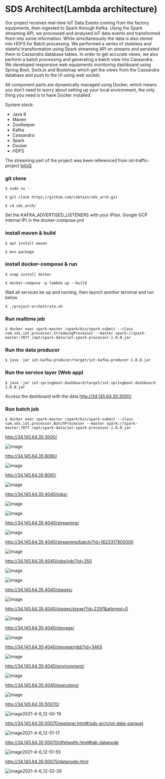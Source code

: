 # SDS Architect(Lambda architecture)


Our project receives real-time IoT Data Events coming from the factory equipments, 
then ingested to Spark through Kafka. Using the Spark streaming API, we processed and analysed 
IoT data events and transformed them into some information.
While simultaneously the data is also stored into HDFS for Batch processing. 
We performed a series of stateless and stateful transformation using Spark streaming API on 
streams and persisted them to Cassandra database tables. In order to get accurate views, 
we also perform a batch processing and generating a batch view into Cassandra.
We developed responsive web equipments monitoring dashboard using Spring Boot, 
SockJs and Bootstrap which get the views from the Cassandra database and push to the UI using web socket.


All component parts are dynamically managed using Docker, which means you don't need to worry 
about setting up your local environment, the only thing you need is to have Docker installed.

System stack:
- Java 8
- Maven
- ZooKeeper
- Kafka
- Cassandra
- Spark
- Docker
- HDFS


The streaming part of the project was been referenced from iot-traffic-project [InfoQ](https://www.infoq.com/articles/traffic-data-monitoring-iot-kafka-and-spark-streaming)


### git clone

`$ sudo su -`

`$ git clone https://github.com/cabtain/sds_arch.git`

`$ cd sds_arch/`

Set the KAFKA_ADVERTISED_LISTENERS with your IP(ex. Google GCP internal IP) in the docker-compose.yml

### install maven & build

`$ apt install maven`

`$ mvn package`


### install docker-compose & run

`$ snap install docker`

`$ docker-compose -p lambda up --build`

Wait all services be up and running, then launch another terminal and run below

`$ ./project-orchestrate.sh`

### Run realtime job

`$ docker exec spark-master /spark/bin/spark-submit --class com.sds.iot.processor.StreamingProcessor --master spark://spark-master:7077 /opt/spark-data/iot-spark-processor-1.0.0.jar`

### Run the data producer

`$ java -jar iot-kafka-producer/target/iot-kafka-producer-1.0.0.jar`

### Run the service layer (Web app)

`$ java -jar iot-springboot-dashboard/target/iot-springboot-dashboard-1.0.0.jar`

Access the dashboard with the data http://34.145.64.35:3000/

### Run batch job

`$ docker exec spark-master /spark/bin/spark-submit --class com.sds.iot.processor.BatchProcessor --master spark://spark-master:7077 /opt/spark-data/iot-spark-processor-1.0.0.jar`

http://34.145.64.35:3000/

![image](https://user-images.githubusercontent.com/1121859/120259825-9a704580-c2cf-11eb-8602-974a85595851.png)


http://34.145.64.35:8080/

![image](https://user-images.githubusercontent.com/1121859/121501746-77a20780-ca1a-11eb-8690-8c6f0074d595.png)


http://34.145.64.35:8081/

![image](https://user-images.githubusercontent.com/1121859/121501876-97d1c680-ca1a-11eb-97b9-ed7e0f6a8c0e.png)


http://34.145.64.35:4040/jobs/

![image](https://user-images.githubusercontent.com/1121859/121502028-ba63df80-ca1a-11eb-9a18-f68f76e25c3f.png)

![image](https://user-images.githubusercontent.com/1121859/121502107-d071a000-ca1a-11eb-8cec-a9bb71b87ad0.png)


http://34.145.64.35:4040/streaming/

![image](https://user-images.githubusercontent.com/1121859/121502222-eda66e80-ca1a-11eb-8871-4d708fa63213.png)


http://34.145.64.35:4040/streaming/batch/?id=1623317905000

![image](https://user-images.githubusercontent.com/1121859/121502543-39591800-ca1b-11eb-9143-d09860a9bfad.png)

http://34.145.64.35:4040/jobs/job/?id=350

![image](https://user-images.githubusercontent.com/1121859/121502875-850bc180-ca1b-11eb-9b72-cff086727c27.png)

![image](https://user-images.githubusercontent.com/1121859/121502981-9c4aaf00-ca1b-11eb-99d1-9267a77c59ae.png)

http://34.145.64.35:4040/stages/

![image](https://user-images.githubusercontent.com/1121859/121503154-c308e580-ca1b-11eb-96b8-901dad56adf8.png)

http://34.145.64.35:4040/stages/stage/?id=2297&attempt=0

![image](https://user-images.githubusercontent.com/1121859/121503329-f0559380-ca1b-11eb-96fb-6ef05b5c68ca.png)

http://34.145.64.35:4040/storage/

![image](https://user-images.githubusercontent.com/1121859/121503552-2266f580-ca1c-11eb-91b4-bf56b13eb87c.png)

http://34.145.64.35:4040/storage/rdd/?id=3463

![image](https://user-images.githubusercontent.com/1121859/121503667-3f032d80-ca1c-11eb-92b7-84620f97d665.png)

http://34.145.64.35:4040/environment/

![image](https://user-images.githubusercontent.com/1121859/121503893-74a81680-ca1c-11eb-83b3-83b02ebb618b.png)

http://34.145.64.35:4040/executors/

![image](https://user-images.githubusercontent.com/1121859/121503986-8ee1f480-ca1c-11eb-924f-65e12f23c6bf.png)


http://34.145.64.35:50070/

![image2021-4-6_12-50-19](https://user-images.githubusercontent.com/1121859/118781268-d8309f80-b8c7-11eb-97a8-305c2fb902e1.png)

http://34.145.64.35:50070/explorer.html#/sds-arch/iot-data-parquet

![image2021-4-6_12-51-17](https://user-images.githubusercontent.com/1121859/118781346-eda5c980-b8c7-11eb-8e96-145ac512b9f5.png)

http://34.145.64.35:50070/dfshealth.html#tab-datanode

![image2021-4-6_12-51-55](https://user-images.githubusercontent.com/1121859/118781408-01513000-b8c8-11eb-9076-902671c15892.png)

http://34.145.64.35:50075/datanode.html

![image2021-4-6_12-52-26](https://user-images.githubusercontent.com/1121859/118781502-175ef080-b8c8-11eb-89ca-e8d12ac087c4.png)





